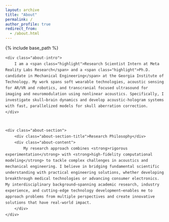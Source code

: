 ```yaml
---
layout: archive
title: "About"
permalink: /
author_profile: true
redirect_from:
  - /about.html
---
```


{% include base_path %}

<style>
.about-container {
    line-height: 1.6;
    color: #333;
    max-width: 800px;
}

.about-intro {
    font-size: 1.0em;
    color: #333;
    background-color: #f8f9fa;
    margin-bottom: 30px;
    padding: 20px;
    border-radius: 8px;
    border-left: 4px solid #343a40;
}

.about-section {
    margin: 25px 0;
}

.about-section-title {
    font-size: 1.2em;
    font-weight: 600;
    color: #343a40;
    margin-bottom: 15px;
    padding-bottom: 5px;
    border-bottom: 1px solid #dee2e6;
}

.about-content {
    font-size: 1.0em;
    color: #333;
    background-color: #f8f9fa;
    margin-bottom: 30px;
    padding: 20px;
    border-radius: 8px;
    border-left: 4px solid #343a40;

}

.research-areas {
    display: grid;
    grid-template-columns: repeat(auto-fit, minmax(300px, 1fr));
    gap: 20px;
    margin: 25px 0;
}

.research-card {
    background-color: #f8f9fa;
    padding: 15px;
    border-radius: 5px;
    border-left: 3px solid #6c757d;
    margin-bottom: 15px;
}

.research-card:hover {
    border-left-color: #343a40;
}

.research-card-title {
    font-weight: 600;
    color: #343a40;
    font-size: 1em;
    margin-bottom: 8px;
}

.research-card-content {
    color: #555;
    font-size: 0.95em;
    line-height: 1.5;
}

.journey-timeline {
    position: relative;
    margin: 20px 0;
    padding-left: 20px;
}

.journey-timeline::before {
    content: '';
    position: absolute;
    left: 10px;
    top: 0;
    bottom: 0;
    width: 1px;
    background-color: #dee2e6;
}

.timeline-item {
    position: relative;
    margin-bottom: 20px;
    background-color: #f8f9fa;
    padding: 15px;
    border-radius: 5px;
    margin-left: 15px;
}

.timeline-item::before {
    content: '';
    position: absolute;
    left: -25px;
    top: 15px;
    width: 8px;
    height: 8px;
    background-color: #343a40;
    border-radius: 50%;
    border: 2px solid #fff;
}

.timeline-title {
    font-weight: 600;
    color: #343a40;
    margin-bottom: 3px;
    font-size: 1em;
}

.timeline-period {
    color: #6c757d;
    font-size: 0.9em;
    font-style: italic;
    margin-bottom: 8px;
}

.timeline-content {
    color: #555;
    font-size: 0.95em;
    line-height: 1.5;
}

.skills-grid {
    display: grid;
    grid-template-columns: repeat(auto-fit, minmax(250px, 1fr));
    gap: 15px;
    margin: 25px 0;
}

.skill-category {
    background-color: #f8f9fa;
    padding: 15px;
    border-radius: 5px;
    border-left: 3px solid #6c757d;
    margin-bottom: 15px;
}

.skill-category-title {
    font-weight: 600;
    color: #343a40;
    margin-bottom: 8px;
    font-size: 1em;
}

.skill-list {
    color: #555;
    font-size: 0.95em;
    line-height: 1.5;
}

.highlight {
    color: #343a40;
    font-weight: 600;
}

.contact-info {
    background-color: #343a40;
    color: white;
    padding: 20px;
    border-radius: 5px;
    text-align: center;
    margin-top: 25px;
}

.contact-info a {
    color: #e9ecef;
    text-decoration: none;
    font-weight: normal;
}

.contact-info a:hover {
    color: white;
    text-decoration: underline;
}

@media (max-width: 768px) {
    .research-areas {
        grid-template-columns: 1fr;
    }
    
    .skills-grid {
        grid-template-columns: 1fr;
    }
    
    .journey-timeline {
        padding-left: 15px;
    }
    
    .timeline-item {
        margin-left: 10px;
    }
    
    .timeline-item::before {
        left: -20px;
    }
}
</style>

<div class="about-container">
    
    <div class="about-intro">
        I am a <span class="highlight">Research Scientist Intern at Meta Reality Labs Research</span> and a <span class="highlight">Ph.D. candidate in Mechanical Engineering</span> at the Georgia Institute of Technology. My work spans soft wearable technologies, acoustic sensing for AR/VR and robotics, and transcranial focused ultrasound for imaging and neuromodulation using nonlinear acoustics. Specifically, I investigate skull–brain dynamics and develop acoustic-hologram systems with fast, parallelized models for skull aberration correction.
    </div>


    <div class="about-section">
        <div class="about-section-title">Research Philosophy</div>
        <div class="about-content">
            My research approach combines <strong>rigorous experimentation</strong> with <strong>high-fidelity computational modeling</strong> to tackle complex challenges in acoustics and mechanical engineering. I believe in bridging fundamental scientific understanding with practical engineering solutions, whether developing breakthrough medical technologies or advancing consumer electronics. My interdisciplinary background—spanning academic research, industry experience, and cutting-edge technology development—enables me to approach problems from multiple perspectives and create innovative solutions that have real-world impact.
        </div>
    </div>
<!--
    <div class="contact-info">
        <div style="font-size: 1.0em; margin-bottom: 10px;">
            <strong>Let's Connect</strong>
        </div>
        <div>
            <a href="mailto:ppdash@gatech.edu">Email</a> | 
            <a href="https://linkedin.com/in/ppdash" target="_blank">LinkedIn</a>
        </div>
    </div>
    </div>
   -->
